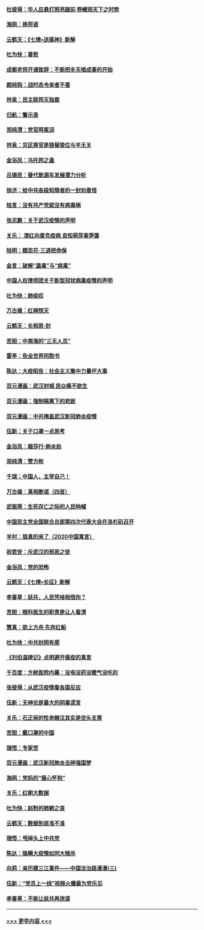 #### [杜彼得：华人应悬灯照亮跟前 卷幔观天下之时势](../pages/nsc993/n11874822.md?t=02172033) 
#### [海网：换将谣](../pages/nsc993/n11873712.md?t=02172033) 
#### [云鹤天：《七律▪送瘟神》新解](../pages/nsc993/n11873598.md?t=02172033) 
#### [吐为快：春愁](../pages/nsc993/n11872801.md?t=02172033) 
#### [成都老师开课致辞：不能把冬天唱成春的开始](../pages/nsc993/n11872653.md?t=02172033) 
#### [颜纯钩：战时态令来者不善](../pages/nsc993/n11872011.md?t=02172033) 
#### [林泉：民主联邦灭独裁](../pages/nsc993/n11870998.md?t=02172033) 
#### [归航：警示录](../pages/nsc993/n11870963.md?t=02172033) 
#### [郑纯清：党官鸣冤词](../pages/nsc993/n11870938.md?t=02172033) 
#### [林泉：灾区换官是狼替狼位与羊无关](../pages/nsc993/n11870896.md?t=02172033) 
#### [金浴凤：乌托邦之蛊](../pages/nsc993/n11870879.md?t=02172033) 
#### [吕锡民：替代能源车发展潜力分析](../pages/nsc993/n11870656.md?t=02172033) 
#### [徐济：给中共各级知情者的一封劝善信](../pages/nsc993/n11868561.md?t=02172033) 
#### [陆言：没有共产党就没有病毒祸](../pages/nsc993/n11868232.md?t=02172033) 
#### [张志鹏：关于武汉疫情的声明](../pages/nsc993/n11867182.md?t=02172033) 
#### [关乐： 漂红向善克疫病 良知萌芽春笋蓬](../pages/nsc993/n11865710.md?t=02172033) 
#### [陆明：蝶恋花‧三退把命保](../pages/nsc993/n11865673.md?t=02172033) 
#### [金言：破解“蛊毒”与“病毒”](../pages/nsc993/n11864103.md?t=02172033) 
#### [中国人权律师团关于新型冠状病毒疫情的声明](../pages/nsc993/n11864249.md?t=02172033) 
#### [吐为快：肺疫叹](../pages/nsc993/n11864027.md?t=02172033) 
#### [万古缘：红祸惊天](../pages/nsc993/n11864079.md?t=02172033) 
#### [云鹤天：长相思‧封](../pages/nsc993/n11864006.md?t=02172033) 
#### [苦胆：中南海的“三无人员”](../pages/nsc993/n11862997.md?t=02172033) 
#### [雷亭：告全世界同胞书](../pages/nsc993/n11862572.md?t=02172033) 
#### [陈达：大疫昭告：社会主义集中力量坏大事](../pages/nsc993/n11859419.md?t=02172033) 
#### [双元漫画：武汉封城 民众痛不欲生](../pages/nsc993/n11859287.md?t=02172033) 
#### [双元漫画：强制隔离下的悲剧](../pages/nsc993/n11859244.md?t=02172033) 
#### [双元漫画：中共掩盖武汉新冠肺炎疫情](../pages/nsc993/n11858249.md?t=02172033) 
#### [伍新：关于口罩一点思考](../pages/nsc993/n11859195.md?t=02172033) 
#### [金浴凤：踏莎行‧肺炎劫](../pages/nsc993/n11858227.md?t=02172033) 
#### [郑纯清：赞方彬](../pages/nsc993/n11856803.md?t=02172033) 
#### [千瑞；中国人，主宰自己！](../pages/nsc993/n11856793.md?t=02172033) 
#### [万古缘：真相歌谣（四首）](../pages/nsc993/n11856263.md?t=02172033) 
#### [武振荣：生死存亡之际的人民呐喊](../pages/nsc993/n11856256.md?t=02172033) 
#### [中国民主党全国联合总部第四次代表大会在洛杉矶召开](../pages/nsc993/n11856344.md?t=02172033) 
#### [羊村：狼真的来了（2020中国寓言）](../pages/nsc993/n11856229.md?t=02172033) 
#### [祝君安：斥武汉的邪恶之徒](../pages/nsc993/n11855861.md?t=02172033) 
#### [金浴凤：党的恐怖](../pages/nsc993/n11855849.md?t=02172033) 
#### [云鹤天：《七律▪长征》新解](../pages/nsc993/n11855479.md?t=02172033) 
#### [李春草：妖共，人民凭啥相信你？](../pages/nsc993/n11855196.md?t=02172033) 
#### [苦胆：眼科医生的职责是让人看清](../pages/nsc993/n11853840.md?t=02172033) 
#### [慧真：欲上方舟 先弃红船](../pages/nsc993/n11853483.md?t=02172033) 
#### [吐为快：中共封网有感](../pages/nsc993/n11852575.md?t=02172033) 
#### [《刘伯温碑记》点明避开瘟疫的真言](../pages/nsc993/n11852128.md?t=02172033) 
#### [千百度：方舱医院内幕：没电没药没暖气没吃的](../pages/nsc993/n11850211.md?t=02172033) 
#### [张彼得：从武汉疫情看各国反应](../pages/nsc993/n11850102.md?t=02172033) 
#### [伍新：无神论是最大的阴毒谎言](../pages/nsc993/n11846129.md?t=02172033) 
#### [关乐：石正丽的性命赌注其实是空头支票](../pages/nsc993/n11846109.md?t=02172033) 
#### [苦胆：戴口罩的中国](../pages/nsc993/n11845576.md?t=02172033) 
#### [理悟：专家苦](../pages/nsc993/n11845564.md?t=02172033) 
#### [双元漫画：武汉新冠肺炎击碎强国梦](../pages/nsc993/n11843320.md?t=02172033) 
#### [海网：党妈的“瘟心怀抱”](../pages/nsc993/n11840740.md?t=02172033) 
#### [关乐：红朝大数据](../pages/nsc993/n11840675.md?t=02172033) 
#### [吐为快：赵粉的肺腑之哀](../pages/nsc993/n11840618.md?t=02172033) 
#### [云鹤天：数据到底准不准](../pages/nsc993/n11840325.md?t=02172033) 
#### [理悟：甩掉头上中共党](../pages/nsc993/n11838826.md?t=02172033) 
#### [陈达：隐瞒大疫情如同大暗杀](../pages/nsc993/n11838771.md?t=02172033) 
#### [向莉：亲历建三江事件——中国法治路漫漫(三)](../pages/nsc993/n11831825.md?t=02172033) 
#### [伍新：“党员上一线”视频火爆最为党乐见](../pages/nsc993/n11838200.md?t=02172033) 
#### [李春草：不能让妖共再逍遥](../pages/nsc993/n11838102.md?t=02172033) 

----
#### [ >>> 更早内容 <<< ](../indexes/nsc993-earlier.md)
